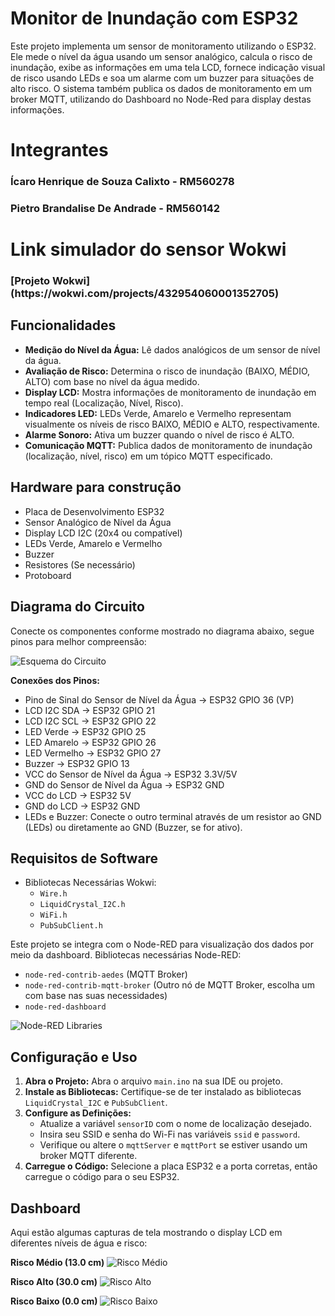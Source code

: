# Monitor de Inundação com ESP32

Este projeto implementa um sensor de monitoramento utilizando o ESP32. Ele mede o nível da água usando um sensor analógico, calcula o risco de inundação, exibe as informações em uma tela LCD, fornece indicação visual de risco usando LEDs e soa um alarme com um buzzer para situações de alto risco. O sistema também publica os dados de monitoramento em um broker MQTT, utilizando do Dashboard no Node-Red para display destas informações.

###
<h1 align="left">Integrantes</h1>

###

<h3 align="left">Ícaro Henrique de Souza Calixto - RM560278</h3>

###

<h3 align="left">Pietro Brandalise De Andrade - RM560142</h3>

###
<h1 align="left">Link simulador do sensor Wokwi</h1>

###

<h3 align="left">[Projeto Wokwi](https://wokwi.com/projects/432954060001352705)</h3>

###

## Funcionalidades

*   **Medição do Nível da Água:** Lê dados analógicos de um sensor de nível da água.
*   **Avaliação de Risco:** Determina o risco de inundação (BAIXO, MÉDIO, ALTO) com base no nível da água medido.
*   **Display LCD:** Mostra informações de monitoramento de inundação em tempo real (Localização, Nível, Risco).
*   **Indicadores LED:** LEDs Verde, Amarelo e Vermelho representam visualmente os níveis de risco BAIXO, MÉDIO e ALTO, respectivamente.
*   **Alarme Sonoro:** Ativa um buzzer quando o nível de risco é ALTO.
*   **Comunicação MQTT:** Publica dados de monitoramento de inundação (localização, nível, risco) em um tópico MQTT especificado.

## Hardware para construção

*   Placa de Desenvolvimento ESP32
*   Sensor Analógico de Nível da Água
*   Display LCD I2C (20x4 ou compatível)
*   LEDs Verde, Amarelo e Vermelho
*   Buzzer
*   Resistores (Se necessário)
*   Protoboard

## Diagrama do Circuito

Conecte os componentes conforme mostrado no diagrama abaixo, segue pinos para melhor compreensão:

![Esquema do Circuito](ESP32scheme.png)

**Conexões dos Pinos:**

*   Pino de Sinal do Sensor de Nível da Água -> ESP32 GPIO 36 (VP)
*   LCD I2C SDA -> ESP32 GPIO 21
*   LCD I2C SCL -> ESP32 GPIO 22
*   LED Verde -> ESP32 GPIO 25
*   LED Amarelo -> ESP32 GPIO 26
*   LED Vermelho -> ESP32 GPIO 27
*   Buzzer -> ESP32 GPIO 13
*   VCC do Sensor de Nível da Água -> ESP32 3.3V/5V
*   GND do Sensor de Nível da Água -> ESP32 GND
*   VCC do LCD -> ESP32 5V
*   GND do LCD -> ESP32 GND
*   LEDs e Buzzer: Conecte o outro terminal através de um resistor ao GND (LEDs) ou diretamente ao GND (Buzzer, se for ativo).

## Requisitos de Software

*   Bibliotecas Necessárias Wokwi:
    *   `Wire.h` 
    *   `LiquidCrystal_I2C.h`
    *   `WiFi.h` 
    *   `PubSubClient.h`

Este projeto se integra com o Node-RED para visualização dos dados por meio da dashboard. 
Bibliotecas necessárias Node-RED:

*   `node-red-contrib-aedes` (MQTT Broker)
*   `node-red-contrib-mqtt-broker` (Outro nó de MQTT Broker, escolha um com base nas suas necessidades)
*   `node-red-dashboard`

![Node-RED Libraries](Dashboard/Node-Red_libraries.png)

## Configuração e Uso

1.  **Abra o Projeto:** Abra o arquivo `main.ino` na sua IDE ou projeto.
2.  **Instale as Bibliotecas:** Certifique-se de ter instalado as bibliotecas `LiquidCrystal_I2C` e `PubSubClient`.
3.  **Configure as Definições:**
    *   Atualize a variável `sensorID` com o nome de localização desejado.
    *   Insira seu SSID e senha do Wi-Fi nas variáveis `ssid` e `password`.
    *   Verifique ou altere o `mqttServer` e `mqttPort` se estiver usando um broker MQTT diferente.
4.  **Carregue o Código:** Selecione a placa ESP32 e a porta corretas, então carregue o código para o seu ESP32.

## Dashboard

Aqui estão algumas capturas de tela mostrando o display LCD em diferentes níveis de água e risco:

**Risco Médio (13.0 cm)**
![Risco Médio](Dashboard/Medium-risk.png)

**Risco Alto (30.0 cm)**
![Risco Alto](Dashboard/High-risk.png)

**Risco Baixo (0.0 cm)**
![Risco Baixo](Dashboard/Low-risk.png)
